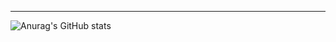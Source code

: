 ---
![Anurag's GitHub stats](https://github-readme-stats.vercel.app/api?username=JerseyWecksell&show_icons=true&theme=radical)


